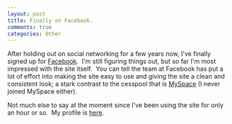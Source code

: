 ```yaml
--- 
layout: post
title: Finally on Facebook.
comments: true
categories: Other
---
```

After holding out on social networking for a few years now, I've finally signed up for <a href="http://www.facebook.com/">Facebook</a>.  I'm still figuring things out, but so far I'm most impressed with the site itself.  You can tell the team at Facebook has put a lot of effort into making the site easy to use and giving the site a clean and consistent look; a stark contrast to the cesspool that is <a href="http://www.myspace.com/">MySpace</a> (I never joined MySpace either).

Not much else to say at the moment since I've been using the site for only an hour or so.  My profile is <a href="http://www.facebook.com/people/Cameron-Stokes/100000020865662">here</a>.
